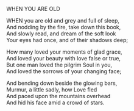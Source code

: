 WHEN YOU ARE OLD  
  
WHEN you are old and grey and full of sleep,  
And nodding by the fire, take down this book,  
And slowly read, and dream of the soft look  
Your eyes had once, and of their shadows deep;  
  
How many loved your moments of glad grace,  
And loved your beauty with love false or true,  
But one man loved the pilgrim Soul in you,  
And loved the sorrows of your changing face;  
  
And bending down beside the glowing bars,  
Murmur, a little sadly, how Love fled  
And paced upon the mountains overhead  
And hid his face amid a crowd of stars.  

